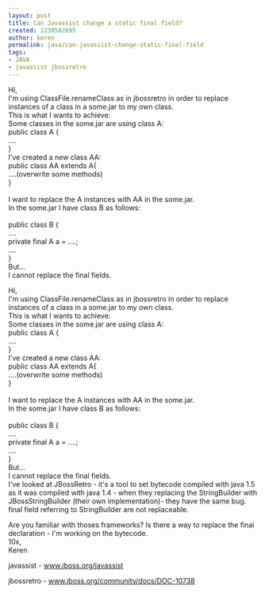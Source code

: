 ```yaml
---
layout: post
title: Can Javassist change a static final field?
created: 1238582695
author: keren
permalink: java/can-javassist-change-static-final-field
tags:
- JAVA
- javassist jbossretro
---
```

<p><span class="postbody">Hi, <br />
I'm using ClassFile.renameClass as in jbossretro in order to replace instances of a class in a some.jar to my own class. <br />
This is what I wants to achieve: <br />
Some classes in the </span><span class="postbody">some.jar</span><span class="postbody"> are using class A: <br />
public class A { <br />
.... <br />
}<br />
I've created a new class AA: <br />
public class AA extends A{ <br />
....(overwrite some methods) <br />
} <br />
<br />
I want to replace the A instances with AA in the </span><span class="postbody">some.jar</span><span class="postbody">. <br />
In the </span><span class="postbody">some.jar</span><span class="postbody"> I have class B as follows: <br />
<br />
public class B { <br />
.... <br />
private final A a = ....; <br />
.... <br />
} <br />
But... <br />
I cannot replace the final fields. <br />
</span></p><p><span class="postbody">Hi, <br />
I'm using ClassFile.renameClass as in jbossretro in order to replace instances of a class in a some.jar to my own class. <br />
This is what I wants to achieve: <br />
Some classes in the </span><span class="postbody">some.jar</span><span class="postbody"> are using class A: <br />
public class A { <br />
.... <br />
}<br />
I've created a new class AA: <br />
public class AA extends A{ <br />
....(overwrite some methods) <br />
} <br />
<br />
I want to replace the A instances with AA in the </span><span class="postbody">some.jar</span><span class="postbody">. <br />
In the </span><span class="postbody">some.jar</span><span class="postbody"> I have class B as follows: <br />
<br />
public class B { <br />
.... <br />
private final A a = ....; <br />
.... <br />
} <br />
But... <br />
I cannot replace the final fields. <br />
I've looked at JBossRetro - it's a tool to set bytecode compiled with java 1.5 as it was compiled with java 1.4 - when they replacing the StringBuilder with JBossStringBuilder (their own implementation)- they have the same bug. final field referring to StringBuilder are not replaceable. </span></p>
<p><span class="postbody">Are you familiar with thoses frameworks? Is there a way to replace the final declaration - I'm working on the bytecode. <br />
10x, <br />
Keren</span></p>
<p>javassist - <span class="postbody"> <a href="http://www.jboss.org/community/docs/DOC-10738">www.jboss.org/javassist</a></span></p>
<p>jbossretro - <a href="http://www.jboss.org/community/docs/DOC-10738">www.jboss.org/community/docs/DOC-10738</a></p>
<p>&nbsp;</p>
<p>&nbsp;</p>
